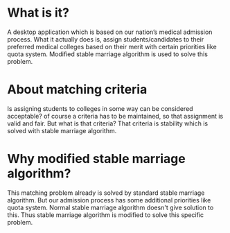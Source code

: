 # What is it?
A desktop application which is based on our nation’s medical admission process. What it actually does is, assign students/candidates to their preferred medical colleges based on their merit with certain priorities like quota system. Modified stable marriage algorithm is used to solve this problem.

# About matching criteria
Is assigning students to colleges in some way can be considered acceptable? of course a criteria has to be maintained, so that assignment is valid and fair. But what is that criteria? That criteria is stability which is solved with stable marriage algorithm.

# Why modified stable marriage algorithm?
This matching problem already is solved by standard stable marriage algorithm. But our admission process has some additional priorities like quota system. Normal stable marriage algorithm doesn't give solution to this. Thus stable marriage algorithm is modified to solve this specific problem.
